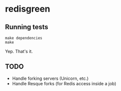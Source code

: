 redisgreen
==========

Running tests
-------------

    make dependencies
    make

Yep. That's it.

TODO
----

* Handle forking servers (Unicorn, etc.)
* Handle Resque forks (for Redis access inside a job)

